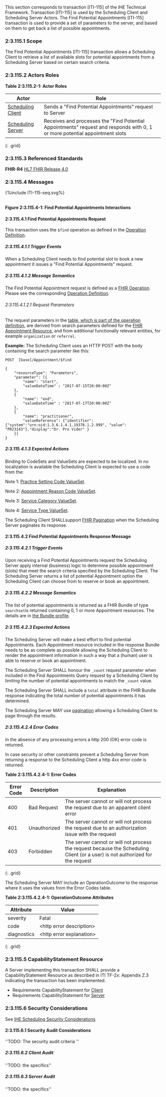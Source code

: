 This section corresponds to transaction \[ITI-115\] of the IHE Technical Framework. Transaction \[ITI-115\] is used by the Scheduling Client and Scheduling Server Actors. The Find Potential Appointments \[ITI-115\] transaction is used to provide a set of parameters to the server, and based on them to get back a list of possible appointments.

### 2:3.115.1 Scope

The Find Potential Appointments \[ITI-115\] transaction allows a Scheduling Client to retrieve a list of available slots for potential appointments from a Scheduling Server based on certain search criteria.

### 2:3.115.2 Actors Roles

**Table 2:3.115.2-1: Actor Roles**

|Actor | Role |
|-------------------|--------------------------|
| [Scheduling Client](volume-1.html#client)    | Sends a "Find Potential Appointments" request to Server |
| [Scheduling Server](volume-1.html#server) | Receives and processes the "Find Potential Appointments" request and responds with 0, 1 or more potential appointment slots |
{: .grid}

### 2:3.115.3 Referenced Standards

**FHIR-R4** [HL7 FHIR Release 4.0](https://hl7.org/fhir/R4/)

### 2:3.115.4 Messages
<div>
{%include ITI-115-seq.svg%}
</div>
<br clear="all">

**Figure 2:3.115.4-1: Find Potential Appointments Interactions**

#### 2:3.115.4.1 Find Potential Appointments Request
This transaction uses the `$find` operation as defined in the [Operation Definition](./OperationDefinition-appointment-find.html).

##### 2:3.115.4.1.1 Trigger Events

When a Scheduling Client needs to find potential slot to book a new appointment it issues a "Find Potential Appointments" request.

##### 2:3.115.4.1.2 Message Semantics
The Find Potential Appointment request is defined as a [FHIR Operation]({{site.data.fhir.path}}operations.html). Please see the corresponding [Operation Definition](./OperationDefinition-appointment-find.html).

###### 2:3.115.4.1.2.1 Request Parameters

The request parameters in the [table, which is part of the operation definition](OperationDefinition-appointment-find.html#root), are derived from search parameters defined for the [FHIR Appointment Resource]({{site.data.fhir.path}}appointment.html#search), and from additional functionally relevant entities, for example `organization` or `referral`.

**Example:**
The Scheduling Client uses an HTTP POST with the body containing the search parameter like this:

```
POST  [base]/Appointment/$find

{
    "resourceType": "Parameters",
    "parameter": [{
        "name": "start",
        "valueDateTime" : "2017-07-15T20:00:00Z"
    },
    {
        "name": "end",
        "valueDateTime" : "2017-07-17T20:00:00Z"
    },
    {
        "name": "practitioner",
        "valueReference": {"identifier": {"system":"urn:oid:1.3.6.1.4.1.19376.1.2.999", "value": "PR23143"},"display":"Dr. Pro Vider" }
    }]
}
```

##### 2:3.115.4.1.3 Expected Actions

Binding to CodeSets and ValueSets are expected to be localized. In no localization is available the Scheduling Client is expected to use a code from the: 

Note 1: [Practice Setting Code ValueSet](https://hl7.org/fhir/R4/valueset-c80-practice-codes.html).

Note 2: [Appointment Reason Code ValueSet](https://hl7.org/fhir/R4/v2/0276/index.html).

Note 3: [Service Category ValueSet](https://hl7.org/fhir/R4/valueset-service-category.html).

Note 4: [Service Type ValueSet](https://hl7.org/fhir/R4/valueset-service-type.html).

The Scheduling Client SHALLsupport [FHIR Pagination]({{site.data.fhir.path}}http.html#paging) when the Scheduling Server paginates its response.

#### 2:3.115.4.2 Find Potential Appointments Response Message

##### 2:3.115.4.2.1 Trigger Events

Upon receiving a Find Potential Appointments request the Scheduling Server apply internal (business) logic to determine possible appointment (slots) that meet the search criteria specified by the Scheduling Client. The Scheduling Server returns a list of potential Appointment option the Scheduling Client can choose from to reserve or book an appointment.

##### 2:3.115.4.2.2 Message Semantics

The list of potential appointments is returned as a FHIR Bundle of type ```searchset```is returned containing 0, 1 or more Appointment resources. The details are in [the Bundle profile](./StructureDefinition-ihe-sched-avail-bundle.html). 


##### 2:3.115.4.2.3 Expected Actions
The Scheduling Server will make a best effort to find potential Appointments. Each Appointment resource included in the response Bundle needs to be as complete as possible allowing the Scheduling Client to render the appointment information in such a way that a (human) user is able to reserve or book an appointment.

The Scheduling Server SHALL honour the ```_count``` request parameter when included in the Find Appointments Query request by a Scheduling Client by limiting the number of potential appointments to match the ```_count``` value.

The Scheduling Server SHALL include a ```total``` attribute in the FHIR Bundle response indicating the total number of potential appointments it has determined. 

The Scheduling Server MAY  use [pagination]({{site.data.fhir.path}}http.html#paging) allowing a Scheduling Client to page through the results.

##### 2:3.115.4.2.4 Error Codes

In the absence of any processing errors a http 200 (OK) error code is returned.

In case security or other constraints prevent a Scheduling Server from returning a response to the Scheduling Client a http 4xx error code is returned.

**Table 2:3.115.4.2.4-1: Error Codes**

|Error Code | Description | Explanation |
|-----------|-------------|-------------|
|400 | Bad Request | The server cannot or will not process the request due to an apparent client error |
|401 | Unauthorized | The server cannot or will not process the request due to an authorization issue with the request |
|403 | Forbidden | The server cannot or will not process the request because the Scheduling Client (or a user) is not authorized for the request |
{: .grid}

The Scheduling Server MAY include an OperationOutcome to the response where it uses the values from the Error Codes table.

**Table 2:3.115.4.2.4-1: OperationOutcome Attributes**

|Attribute | Value | 
|----------|------|
| severity | Fatal |
| code | \<http error description\> |
| diagnostics | \<http error explanation\> |
{: .grid}

### 2:3.115.5 CapabilityStatement Resource

A Server implementing this transaction SHALL provide a CapabilityStatement Resource as described in ITI TF-2x: Appendix Z.3 indicating the transaction has been implemented. 
- Requirements CapabilityStatement for [Client](CapabilityStatement-IHE.Scheduling.client.html)
- Requirements CapabilityStatement for [Server](CapabilityStatement-IHE.Scheduling.server.html)

### 2:3.115.6 Security Considerations

See [IHE Scheduling Security Considerations](volume-1.html#security-considerations)

#### 2:3.115.6.1 Security Audit Considerations

''TODO: The security audit criteria ''

##### 2:3.115.6.2 Client Audit 

''TODO: the specifics''

##### 2:3.115.6.3 Server Audit 

''TODO: the specifics''
